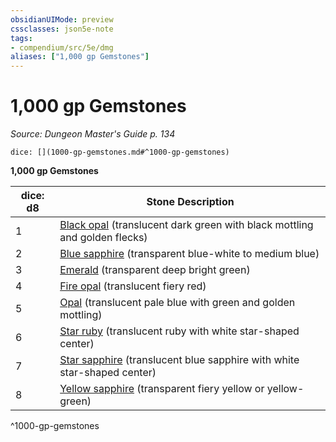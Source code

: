 ```yaml
---
obsidianUIMode: preview
cssclasses: json5e-note
tags:
- compendium/src/5e/dmg
aliases: ["1,000 gp Gemstones"]
---
```

# 1,000 gp Gemstones
*Source: Dungeon Master's Guide p. 134* 

`dice: [](1000-gp-gemstones.md#^1000-gp-gemstones)`

**1,000 gp Gemstones**

| dice: d8 | Stone Description |
|----------|-------------------|
| 1 | [Black opal](/3-Mechanics/CLI/items/black-opal.md) (translucent dark green with black mottling and golden flecks) |
| 2 | [Blue sapphire](/3-Mechanics/CLI/items/blue-sapphire.md) (transparent blue-white to medium blue) |
| 3 | [Emerald](/3-Mechanics/CLI/items/emerald.md) (transparent deep bright green) |
| 4 | [Fire opal](/3-Mechanics/CLI/items/fire-opal.md) (translucent fiery red) |
| 5 | [Opal](/3-Mechanics/CLI/items/opal.md) (translucent pale blue with green and golden mottling) |
| 6 | [Star ruby](/3-Mechanics/CLI/items/star-ruby.md) (translucent ruby with white star-shaped center) |
| 7 | [Star sapphire](/3-Mechanics/CLI/items/star-sapphire.md) (translucent blue sapphire with white star-shaped center) |
| 8 | [Yellow sapphire](/3-Mechanics/CLI/items/yellow-sapphire.md) (transparent fiery yellow or yellow-green) |
^1000-gp-gemstones